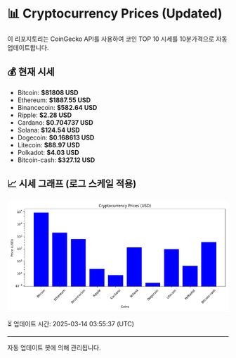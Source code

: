 
# 📊 Cryptocurrency Prices (Updated)

이 리포지토리는 CoinGecko API를 사용하여 코인 TOP 10 시세를 10분가격으로 자동 업데이트합니다.

## 💰 현재 시세
- Bitcoin: **$81808 USD**
- Ethereum: **$1887.55 USD**
- Binancecoin: **$582.64 USD**
- Ripple: **$2.28 USD**
- Cardano: **$0.704737 USD**
- Solana: **$124.54 USD**
- Dogecoin: **$0.168613 USD**
- Litecoin: **$88.97 USD**
- Polkadot: **$4.03 USD**
- Bitcoin-cash: **$327.12 USD**

## 📈 시세 그래프 (로그 스케일 적용)
![Crypto Prices](crypto_prices.png)

⏳ 업데이트 시간: 2025-03-14 03:55:37 (UTC)

---
자동 업데이트 봇에 의해 관리됩니다.
